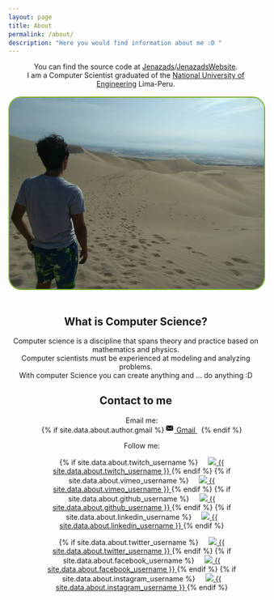 ```yaml
---
layout: page
title: About
permalink: /about/
description: "Here you would find information about me :D "
---
```

<div align="center">
<p>
  You can find the source code at <a href="https://github.com/Jenazads">Jenazads</a>/<a href="https://github.com/Jenazads/Jenazads.github.io">JenazadsWebsite</a>. <br>
  I am a Computer Scientist graduated of the <a href="http://www.uni.edu.pe">National University of Engineering</a> Lima-Peru.<br><br>
  <img style="border-radius: 25px;border: 2px solid #73AD21;" src="/assets/me/me_huacachina.jpg">
  <br>
  <br>
  <h2>What is Computer Science?</h2>
  Computer science is a discipline that spans theory and practice based on mathematics and physics.
  <br>
  Computer scientists must be experienced at modeling and analyzing problems.
  <br>
  With computer Science you can create anything and ... do anything :D
</p>
</div>
<div align="center">
  <h2>Contact to me</h2>
  <ul class="contact-list">
    Email me: <br>
    {% if site.data.about.author.gmail %}
      <a href="mailto:{{ site.data.about.author.gmail }}">
        <span class="icon icon--email">
          <svg viewBox="0 0 16 16" width="16px" height="16px">
              <path d="M7,9L5.268,7.484l-4.952,4.245C0.496,11.896,0.739,12,1.007,12h11.986 c0.267,0,0.509-0.104,0.688-0.271L8.732,7.484L7,9z M13.684,2.271C13.504,2.103,13.262,2,12.993,2H1.007C0.74,2,0.498,2.104,0.318,2.273L7,8 L13.684,2.271z"/>
            <polygon points="0,2.878 0,11.186 4.833,7.079"/>
            <polygon points="9.167,7.079 14,11.186 14,2.875"/>
          </svg>
        </span>
        <span class="email">Gmail</span>
      </a>&nbsp;
    {% endif %}
    <br>
  </ul>
</div>
<div align="center">
  <ul class="contact-list">
    Follow me: <br>
  </ul>
  <ul id="list-contact-menu">
    {% if site.data.about.twitch_username %}
      <a href="{{site.data.about.twitch_url}}{{site.data.about.twitch_username }}">
        <span class="icon icon--twitch">
          <svg viewBox="0 0 16 16" width="16px" height="16px">
            <img src="/assets/images/socialnetwork/twitch_32.png"/>
          </svg>
        </span>
        <span class="username">{{ site.data.about.twitch_username }}</span>
      </a>
    {% endif %}
    {% if site.data.about.vimeo_username %}
      <a href="{{site.data.about.vimeo_url}}{{site.data.about.vimeo_username }}">
        <span class="icon icon--vimeo">
          <svg viewBox="0 0 16 16" width="16px" height="16px">
            <img src="/assets/images/socialnetwork/vimeo_32.png"/>
          </svg>
        </span>
        <span class="username">{{ site.data.about.vimeo_username }}</span>
      </a>
    {% endif %}
    {% if site.data.about.github_username %}
      <a href="{{site.data.about.github_url}}{{site.data.about.github_username }}">
        <span class="icon icon--github">
          <svg viewBox="0 0 16 16" width="16px" height="16px">
            <img src="/assets/images/socialnetwork/github_32.png"/>
          </svg>
        </span>
        <span class="username">{{ site.data.about.github_username }}</span>
      </a>
    {% endif %}
    {% if site.data.about.linkedin_username %}
      <a href="{{site.data.about.linkedin_url}}{{ site.data.about.linkedin_username }}">
        <span class="icon icon--linkedin">
          <svg viewBox="0 0 16 16" width="16px" height="16px">
            <img src="/assets/images/socialnetwork/linkedin_32.png"/>
          </svg>
        </span>
        <span class="username">{{ site.data.about.linkedin_username }}</span>
      </a>
    {% endif %}
  </ul>
  <ul id="list-contact-menu">
    {% if site.data.about.twitter_username %}
      <a href="{{site.data.about.twitter_url}}{{ site.data.about.twitter_username }}">
        <span class="icon icon--twitter">
          <svg viewBox="0 0 16 16" width="16px" height="16px">
            <img src="/assets/images/socialnetwork/twitter_32.png"/>
          </svg>
        </span>
        <span class="username">{{ site.data.about.twitter_username }}</span>
      </a>
    {% endif %}
    {% if site.data.about.facebook_username %}
      <a href="{{site.data.about.facebook_url}}{{ site.data.about.facebook_username }}">
        <span class="icon icon--facebook">
          <svg viewBox="0 0 16 16" width="16px" height="16px">
            <img src="/assets/images/socialnetwork/facebook_32.png"/>
          </svg>
        </span>
        <span class="username">{{ site.data.about.facebook_username }}</span>
      </a>
    {% endif %}
    {% if site.data.about.instagram_username %}
      <a href="{{site.data.about.instagram_url}}{{ site.data.about.instagram_username }}">
        <span class="icon icon--instagram">
          <svg viewBox="0 0 16 16" width="16px" height="16px">
            <img src="/assets/images/socialnetwork/instagram_32.png"/>
          </svg>
        </span>
        <span class="username">{{ site.data.about.instagram_username }}</span>
      </a>
    {% endif %}
  </ul>
</div>
